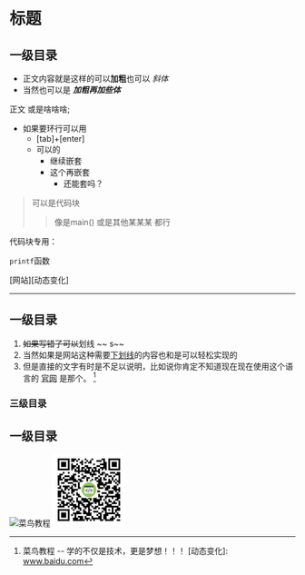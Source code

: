 # 标题  
## 一级目录 
* 正文内容就是这样的可以**加粗**也可以 *斜体*
* 当然也可以是 ***加粗再加些体***  

正文
或是啥啥啥;

<!-- 这个是正文的嵌套 -->
* 如果要环行可以用  
    - [tab]+[enter] 
    - 可以的    
        - 继续嵌套  
        - 这个再嵌套
            - 还能套吗？ 

<!-- 这个是引用的嵌套   -->
>可以是代码块
>>像是main()
>>或是其他某某某
>都行

代码块专用：

`printf`函数


[网站][动态变化]


----------- 
## 一级目录 
1. ~~如果写错了可以~~划线 ~~ s~~ 
2. 当然如果是网站这种需要<u>下划线</u>的内容也和是可以轻松实现的   
3. 但是直接的文字有时是不足以说明，比如说你肯定不知道现在现在使用这个语言的 [官网](https://markdown.com) 是那个。 [^RUNOOB]     
### 三级目录
[^RUNOOB]: 菜鸟教程 -- 学的不仅是技术，更是梦想！！！
[动态变化]: www.baidu.com

## 一级目录
![菜鸟教程](https://www.runoob.com/wp-content/themes/runoob/assets/images/qrcode.png)
![c菜鸟教程](qrcode.png)



